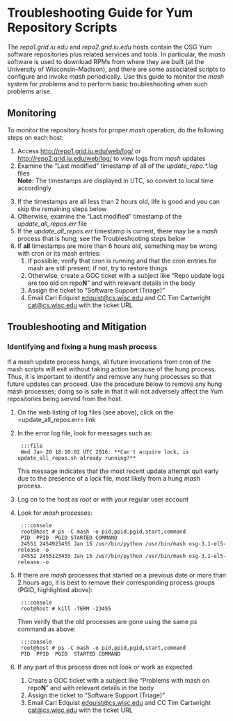 Troubleshooting Guide for Yum Repository Scripts
================================================


The *repo1.grid.iu.edu* and *repo2.grid.iu.edu* hosts contain the OSG Yum software repositories plus related services and tools. In particular, the *mash* software is used to download RPMs from where they are built (at the University of Wisconsin–Madison), and there are some associated scripts to configure and invoke *mash* periodically. Use this guide to monitor the *mash* system for problems and to perform basic troubleshooting when such problems arise.

Monitoring 
----------

To monitor the repository hosts for proper *mash* operation, do the following steps on each host:

   1. Access http://repo1.grid.iu.edu/web/log/ or http://repo2.grid.iu.edu/web/log/ to view logs from *mash* updates
   1. Examine the “Last modified” timestamp of all of the *update\_repo.\*.log* files  
       **Note:** The timestamps are displayed in UTC, so convert to local time accordingly</p>
   1. If the timestamps are all less than 2 hours old, life is good and you can skip the remaining steps below
   1. Otherwise, examine the “Last modified” timestamp of the *update\_all\_repos.err* file
   1. If the *update\_all\_repos.err* timestamp is current, there may be a *mash* process that is hung; see the Troubleshooting steps below
   1. If **all** timestamps are more than 6 hours old, something may be wrong with cron or its mash entries:
      1. If possible, verify that cron is running and that the cron entries for mash are still present; if not, try to restore things
      1. Otherwise, create a GOC ticket with a subject like “Repo update logs are too old on repo**N**” and with relevant details in the body
      1. Assign the ticket to “Software Support (Triage)”
      1. Email Carl Edquist <edquist@cs.wisc.edu> and CC Tim Cartwright <cat@cs.wisc.edu> with the ticket URL

Troubleshooting and Mitigation
------------------------------
<style type="text/css">
  em.pgid { color: red; font-weight: bold; }
  em.start { color: blue; font-weight: bold; }
</style>

### Identifying and fixing a hung mash process

If a mash update process hangs, all future invocations from cron of the mash scripts will exit without taking action because of the hung process. Thus, it is important to identify and remove any hung processes so that future updates can proceed. Use the procedure below to remove any hung mash processes; doing so is safe in that it will not adversely affect the Yum repositories being served from the host.

1. On the web listing of log files (see above), click on the =update_all_repos.err= link
1. In the error log file, look for messages such as:  

        :::file
        Wed Jan 20 18:10:02 UTC 2016: **Can't acquire lock, is update_all_repos.sh already running?**  
 
    This message indicates that the most recent update attempt quit early due to the presence of a lock file, most likely from a hung *mash* process.
 
1. Log on to the host as *root* or with your regular user account
1. Look for *mash* processes:  
   
        :::console
        root@host # ps -C mash -o pid,ppid,pgid,start,command
        PID  PPID  PGID STARTED COMMAND
        24551 2454923455 Jan 15 /usr/bin/python /usr/bin/mash osg-3.1-el5-release -o
        24552 2455123455 Jan 15 /usr/bin/python /usr/bin/mash osg-3.1-el5-release -o
   
1. If there are *mash* processes that started on a previous date or more than 2 hours ago, it is best to remove their corresponding process groups (PGID, highlighted above):  
    
        :::console
        root@host # kill -TERM -23455
       
    Then verify that the old processes are gone using the same *ps* command as above:

        :::console  
        root@host # ps -C mash -o pid,ppid,pgid,start,command
        PID  PPID  PGID  STARTED COMMAND

1. If any part of this process does not look or work as expected:
   1. Create a GOC ticket with a subject like “Problems with mash on repo<strong>N</strong>” and with relevant details in the body
   1. Assign the ticket to “Software Support (Triage)”
   1. Email Carl Edquist <edquist@cs.wisc.edu> and CC Tim Cartwright <cat@cs.wisc.edu> with the ticket URL

